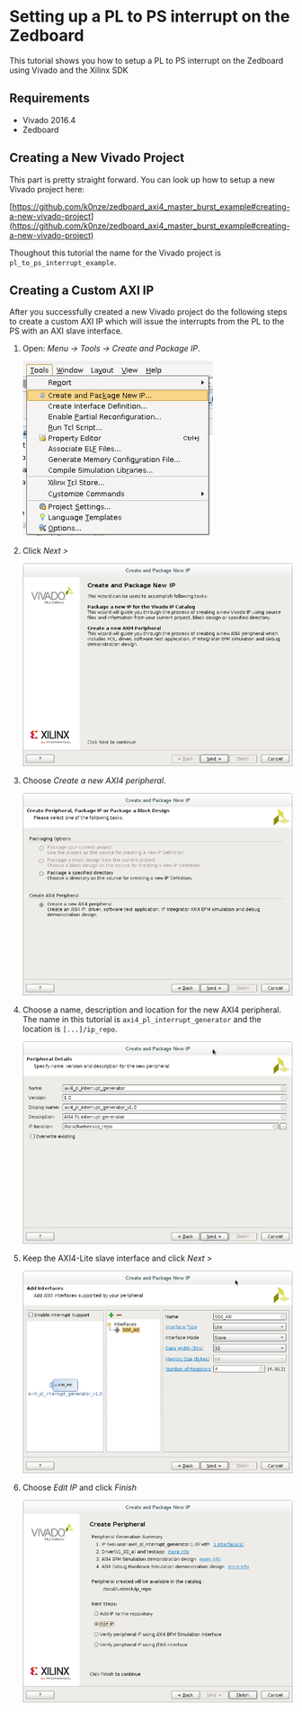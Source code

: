 <!--
Author: Konstantin Lübeck (University of Tübingen, Chair for Embedded Systems)
-->

# Setting up a PL to PS interrupt on the Zedboard

This tutorial shows you how to setup a PL to PS interrupt on the Zedboard using Vivado and the Xilinx SDK

## Requirements

- Vivado 2016.4
- Zedboard

## Creating a New Vivado Project

This part is pretty straight forward. You can look up how to setup a new Vivado project here:

[https://github.com/k0nze/zedboard_axi4_master_burst_example#creating-a-new-vivado-project](https://github.com/k0nze/zedboard_axi4_master_burst_example#creating-a-new-vivado-project)

Thoughout this tutorial the name for the Vivado project is `pl_to_ps_interrupt_example`.

## Creating a Custom AXI IP

After you successfully created a new Vivado project do the following steps to create a custom AXI IP which will issue the interrupts from the PL to the PS with an AXI slave interface.

1. Open: _Menu -> Tools -> Create and Package IP_.

    ![menu - tools - create and package ip](./images/create_and_package_ip01.png "menu - tools - create and package ip")


2. Click _Next >_

    ![click next](./images/create_and_package_ip02.png "click next")


3. Choose _Create a new AXI4 peripheral_.

    ![choose create a new axi4 peripheral](./images/create_and_package_ip03.png "choose create a new axi4 peripheral")


4. Choose a name, description and location for the new AXI4 peripheral. The name in this tutorial is `axi4_pl_interrupt_generator` and the location is `[...]/ip_repo`.

    ![choose name and description](./images/create_and_package_ip04.png "choose name and description")


5. Keep the AXI4-Lite slave interface and click _Next >_

    ![click next](./images/create_and_package_ip05.png "click next")


6. Choose _Edit IP_ and click _Finish_

    ![edit ip](./images/create_and_package_ip06.png "edit ip")


